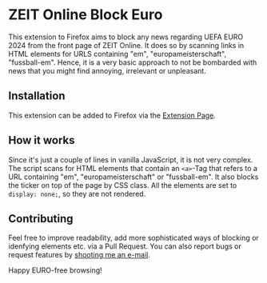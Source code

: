 # ZEIT Online Block Euro

This extension to Firefox aims to block any news regarding UEFA EURO 2024 from the front page of ZEIT Online. 
It does so by scanning links in HTML elements for URLS containing "em", "europameisterschaft", "fussball-em". 
Hence, it is a very basic approach to not be bombarded with news that you might find annoying, irrelevant or unpleasant.

## Installation

This extension can be added to Firefox via the [Extension Page](https://addons.mozilla.org/en-US/firefox/addon/zeit-online-block-euro/).


## How it works

Since it's just a couple of lines in vanilla JavaScript, it is not very complex.
The script scans for HTML elements that contain an `<a>`-Tag that refers to a URL containing "em", "europameisterschaft" or "fussball-em".
It also blocks the ticker on top of the page by CSS class. 
All the elements are set to `display: none;`, so they are not rendered.

## Contributing
Feel free to improve readability, add more sophisticated ways of blocking or idenfying elements etc. via a Pull Request.
You can also report bugs or request features by [shooting me an e-mail](mailto:ahoj@mauf-clausen.de).

Happy EURO-free browsing!

